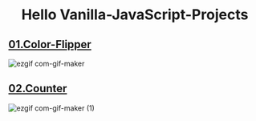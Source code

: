 # <h1 align="center">Hello Vanilla-JavaScript-Projects</h1>
## [01.Color-Flipper](https://github.com/Sabuhi0/Vanilla-JavaScript-Projects/tree/main/01-color-flipper)
![ezgif com-gif-maker](https://user-images.githubusercontent.com/62444892/153483295-52dd88dc-57ee-4ce6-bbae-ae226cd84152.gif)



## [02.Counter](https://github.com/Sabuhi0/Vanilla-JavaScript-Projects/tree/main/02-counter)
![ezgif com-gif-maker (1)](https://user-images.githubusercontent.com/62444892/153483975-cecb5627-07d6-4f79-889b-b200830964f9.gif)


